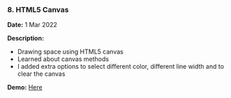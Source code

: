 ### 8. HTML5 Canvas

**Date:** 1 Mar 2022

**Description:**

- Drawing space using HTML5 canvas
- Learned about canvas methods
- I added extra options to select different color, different line width and to clear the canvas

**Demo:** [Here](https://mohmousad.github.io/JavaScript30/Challenges/8-HTML5-Canvas/)
